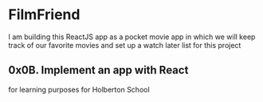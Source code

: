 # FilmFriend

I am building this ReactJS app as a pocket movie app in which we will keep track of our favorite movies and set up a watch later list for this project 

## 0x0B. Implement an app with React

for learning purposes for Holberton School